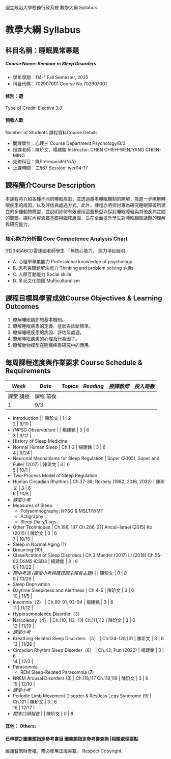國立政治大學校務行政系統 教學大綱 Syllabus
# 教學大綱 Syllabus
##  科目名稱：睡眠異常專題
#####  Course Name: Seminar in Sleep Disorders
  * 學年學期：114-1 Fall Semester, 2025 
  * 科目代碼：702907001 Course No.702907001
#### 修別：選
Type of Credit: Elective 
_3.0_
#### 預收人數
Number of Students
課程資料Course Details
  * 開課單位：心理三 Course Department:Psychology/B/3 
  * 授課老師：陳玠文、楊建銘 Instructor: CHEN CHIEH-WEN/YANG CHIEN-MING 
  * 先修科目：無Prerequisite(N/A)
  * 上課時間：三567 Session: wed14-17 
##  課程簡介Course Description
本課程將介紹各種不同的睡眠疾患，並透過基本睡眠機制的瞭解，能進一步瞭解睡眠疾患的成因，以及評估與處遇方式。此外，課程亦將探討專為研究睡眠障礙所建立的多種動物模型，並說明如何有效運用這些模型以探討睡眠障礙與其他疾病之間的關聯。課程內容涵蓋基礎與臨床層面，旨在全面提升學生對睡眠相關議題的理解與研究能力。
###  核心能力分析圖 Core Competence Analysis Chart
012345ABCD雷達圖老師學生
「無核心能力」 
能力項目說明
  * A. 心理學專業能力 Professional knowledge of psychology
  * B. 思考與問題解決能力 Thinking and problem solving skills
  * C. 人際互動能力 Social skills
  * D. 多元文化關懷 Multiculturalism
##  課程目標與學習成效Course Objectives & Learning Outcomes 
  1. 瞭解睡眠調節的基本機制。
  2. 瞭解睡眠疾患的定義、症狀與診斷標準。
  3. 瞭解睡眠疾患的病因、評估及處遇。
  4. 瞭解睡眠疾患的心理及行為因子。
  5. 瞭解動物模型在睡眠疾患研究中的應用。
##  每周課程進度與作業要求 Course Schedule & Requirements
_Week_ |  _Date_ |  _Topics_ |  _Reading_ |  _授課教師_ |  _投入時數_  
---|---|---|---|---|---  
課堂 講授 |  課程 前後  
1 |  9/3 | 
  * Introduction
|  |  陳玠文 |  1 |  2  
2 |  9/10  | 
  * _(NPSG Observation)_
|  |  楊建銘 |  3 |  6  
3 |  9/17 | 
  * History of Sleep Medicine
  * Normal Human Sleep 
|  Ch.1-2 |  楊建銘 |  3 |  6  
4 |  9/24 | 
  * Neuronal Mechanisms for Sleep Regulation
|  Saper (2005); Saper and Fuller (2017) |  陳玠文 |  3 |  6  
5 |  10/1 | 
  * Two-Process Model of Sleep Regulation
  * Human Circadian Rhythms
|  Ch.37-38; Borbely (1982, 2016, 2022) |  陳玠文 |  3 |  6  
6 |  10/8 | 
  * _課堂小考_
  * Measures of Sleep
    * Polysomnography: NPSG & MSLT/WMT
    * Actigraphy
    * Sleep Diary/Logs
  * Other Techniques 
|  Ch.196, 197 Ch.206, 211 Ancoli-Israel (2015) Ko (2015) |  陳玠文 |  3 |  6  
7 |  10/15 | 
  * Sleep in Normal Aging (1)
  * Dreaming (10)
  * Classification of Sleep Disorders
|  Ch.3 Mander (2017) Li (2018) Ch.55-63 DSM5 ICSD3 |  楊建銘 |  3 |  6  
8 |  10/22 | 
  * _期中考週_
_(課堂小考與確認期末報告主題)_ |  |  陳玠文 |  _0_ |  _8_  
9 |  10/29 | 
  * Sleep Deprivation
  * Daytime Sleepiness and Alertness
|  Ch.4-5 |  陳玠文 |  3 |  6  
10 |  11/5 | 
  * Insomnia（2）
|  Ch.89-91, 93-94 |  楊建銘 |  3 |  6  
11 |  11/12 | 
  * Hypersomnolence Disorder（3）
  * Narcolepsy（4）
|  Ch.110, 113, 114 Ch.111,112 |  陳玠文 |  3 |  6  
12 |  11/19 | 
  * _課堂小考_
  * Breathing-Related Sleep Disorders （5）
|  Ch.124-128,131 |  陳玠文 |  3 |  6  
13 |  11/26 | 
  * Circadian Rhythm Sleep Disorder（6）
|  Ch.43; Pun (2022) |  楊建銘 |  3 |  6  
14 |  12/3 | 
  * Parasomnia
    * REM Sleep-Related Parasomnia (7)
  * NREM Arousal Disorders (8)
|  Ch.116,117 Ch.118,119 |  陳玠文 |  3 |  6  
15 |  12/10 | 
  * _課堂小考_
  * Periodic Limb Movement Disorder & Restless Legs Syndrome (9)
|  Ch.121 |  陳玠文 |  3 |  6  
16 |  12/17 | 
  * _期末口頭報告_
|  |  陳玠文 |  _0_ |  _8_  
####  其他： Others:
####  已申請之圖書館指定參考書目  圖書館指定參考書查詢 |相關處理要點
維護智慧財產權，務必使用正版書籍。 Respect Copyright.